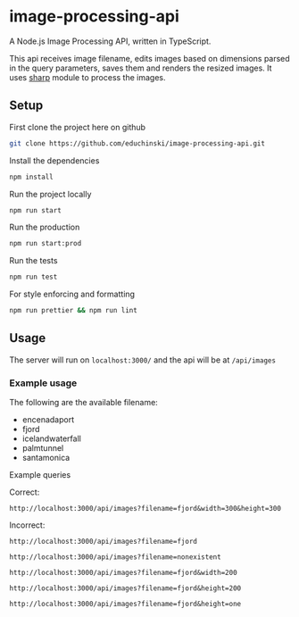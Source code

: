 # image-processing-api

A Node.js Image Processing API, written in TypeScript.

This api receives image filename, edits images based on dimensions parsed in the query parameters, saves them and renders the resized images. It uses [sharp](https://www.npmjs.com/package/sharp) module to process the images.

## Setup

First clone the project here on github

```bash
git clone https://github.com/educhinski/image-processing-api.git
```

Install the dependencies

```bash
npm install
```

Run the project locally

```bash
npm run start
```

Run the production

```bash
npm run start:prod
```

Run the tests

```bash
npm run test
```

For style enforcing and formatting

```bash
npm run prettier && npm run lint
```

## Usage

The server will run on `localhost:3000/` and the api will be at `/api/images`

### Example usage

The following are the available filename:

- encenadaport
- fjord
- icelandwaterfall
- palmtunnel
- santamonica

Example queries

Correct:

`http://localhost:3000/api/images?filename=fjord&width=300&height=300`

Incorrect:

`http://localhost:3000/api/images?filename=fjord`

`http://localhost:3000/api/images?filename=nonexistent`

`http://localhost:3000/api/images?filename=fjord&width=200`

`http://localhost:3000/api/images?filename=fjord&height=200`

`http://localhost:3000/api/images?filename=fjord&height=one`
